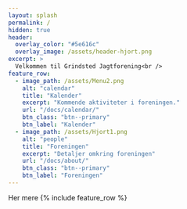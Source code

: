```yaml
---
layout: splash
permalink: /
hidden: true
header:
  overlay_color: "#5e616c"
  overlay_image: /assets/header-hjort.png
excerpt: >
  Velkommen til Grindsted Jagtforening<br />
feature_row:
  - image_path: /assets/Menu2.png
    alt: "calendar"
    title: "Kalender"
    excerpt: "Kommende aktiviteter i foreningen."
    url: "/docs/calendar/"
    btn_class: "btn--primary"
    btn_label: "Kalender"
  - image_path: /assets/Hjort1.png
    alt: "people"
    title: "Foreningen"
    excerpt: "Detaljer omkring foreningen"
    url: "/docs/about/"
    btn_class: "btn--primary"
    btn_label: "Foreningen"      
---
```

Her mere
{% include feature_row %}

